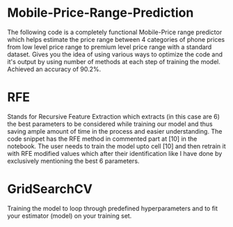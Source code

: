# Mobile-Price-Range-Prediction
The following code is a completely functional Mobile-Price range predictor which helps estimate the price range between 4 categories of phone prices from low level price range to premium level price range with a standard dataset. Gives you the idea of using various ways to optimize the code and it's output by using number of methods at each step of training the model. Achieved an accuracy of 90.2%.

# RFE
Stands for Recursive Feature Extraction which extracts (in this case are 6) the best parameters to be considered while training our model and thus saving ample amount of time in the process and easier understanding. The code snippet has the RFE method in commented part at [10] in the notebook. The user needs to train the model upto cell [10] and then retrain it with RFE modified values which after their identification like I have done by exclusively mentioning the best 6 parameters.

# GridSearchCV
Training the model to loop through predefined hyperparameters and to fit your estimator (model) on your training set.
